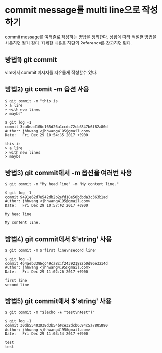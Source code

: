 # commit message를 multi line으로 작성하기
commit message를 여러줄로 작성하는 방법을 정리한다.
상황에 따라 적절한 방법을 사용하면 될거 같다.
자세한 내용을 하단의 Reference를 참고하면 된다.

## 방법1) git commit
vim에서 commit 메시지를 자유롭게 작성할수 있다.

## 방법2) git comit -m 옵션 사용
```
$ git commit -m "this is
> a line
> with new lines
> maybe"
```
```
$ git log -1
commit 3ca8ead106c165d26a3ccdc72cb3847b6f82a80d
Author: jhhwang <jhhwang4195@gmail.com>
Date:   Fri Dec 29 10:54:35 2017 +0900

this is
> a line
> with new lines
> maybe
```

## 방법3) git commit에서 -m 옵션을 여러번 사용
```
$ git commit -m "My head line" -m "My content line."
```
```
$ git log -1
commit 9491e62d7e542db2b2afd18e50b5bda3c363b1ad
Author: jhhwang <jhhwang4195@gmail.com>
Date:   Fri Dec 29 10:57:02 2017 +0900

My head line

My content line.
```

## 방법4) git commit에서 $'string' 사용
```
$ git commit -m $'first line\nsecond line'
```
```
$ git log -1
commit 464aeb3396cc49ca8c1f243921882b0d96e3214d
Author: jhhwang <jhhwang4195@gmail.com>
Date:   Fri Dec 29 11:02:26 2017 +0900

first line
second line
```

## 방법5) git commit에서 $'string' 사용
```
$ git commit -m "$(echo -e "test\ntest")"
```

```
$ git log -1
commit 30db55403038d3b54b9ce32dcb6394c5a7805890
Author: jhhwang <jhhwang4195@gmail.com>
Date:   Fri Dec 29 11:03:54 2017 +0900

test
test
```
